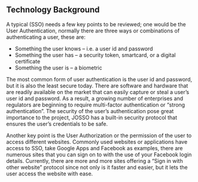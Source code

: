 ## Technology Background

A typical (SSO) needs a few key points to be reviewed; one would be the User Authentication, normally
there are three ways or combinations of authenticating a user, these are:

- Something the user knows – i.e. a user id and password
- Something the user has – a security token, smartcard, or a digital certificate
- Something the user is – a biometric

The most common form of user authentication is the user id and password, but it is also the least secure
today. There are software and hardware that are readily available on the market that can easily capture or steal
a user’s user id and password. As a result, a growing number of enterprises and regulators are beginning to
require multi-factor authentication or “strong authentication”. The security of the user’s authentication pose
great importance to the project, JOSSO has a built-in security protocol that ensures the user’s credentials to be
safe.

Another key point is the User Authorization or the permission of the user to access different websites.
Commonly used websites or applications have access to SSO, take Google Apps and Facebook as examples,
there are numerous sites that you can sign on to with the use of your Facebook login details. Currently, there
are more and more sites offering a “Sign in with other website” protocol since not only is it faster and easier,
but it lets the user access the website with ease.
